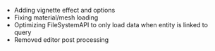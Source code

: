 - Adding vignette effect and options
- Fixing material/mesh loading
- Optimizing FileSystemAPI to only load data when entity is linked to query
- Removed editor post processing